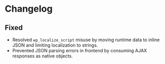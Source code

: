# Changelog

## Fixed
- Resolved `wp_localize_script` misuse by moving runtime data to inline JSON and limiting localization to strings.
- Prevented JSON parsing errors in frontend by consuming AJAX responses as native objects.
